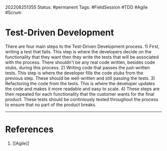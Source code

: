 202208251355
Status: #permanent
Tags: #FieldSession #TDD #Agile #Scrum

# Test-Driven Development 
There are four main steps to the Test-Driven Development process.
    1) First, writing a test that fails. This step is where the developers decide on the functionality that they want then they write the tests that will be associated with the process. There shouldn't be any real code written, besides code stubs, during this process.
    2) Writing code that passes the just-written tests. This step is where the developer fills the code stubs from the previous step. These should be well-written and still passing the tests.
    3) Refactoring the code from the tests. This is where the developer updates the code and makes it more readable and easy to scale.
    4) These steps are then repeated for each functionality that the customer wants for the final product.
These tests should be continiously tested throughout the process to ensure that no part of the product breaks.




---
# References
1. [[Agile]]